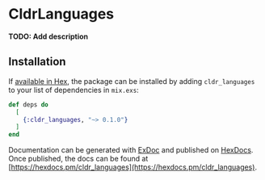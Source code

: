 # CldrLanguages

**TODO: Add description**

## Installation

If [available in Hex](https://hex.pm/docs/publish), the package can be installed
by adding `cldr_languages` to your list of dependencies in `mix.exs`:

```elixir
def deps do
  [
    {:cldr_languages, "~> 0.1.0"}
  ]
end
```

Documentation can be generated with [ExDoc](https://github.com/elixir-lang/ex_doc)
and published on [HexDocs](https://hexdocs.pm). Once published, the docs can
be found at [https://hexdocs.pm/cldr_languages](https://hexdocs.pm/cldr_languages).

